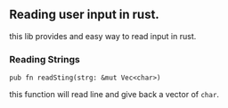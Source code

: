 ## Reading user input in rust.

this lib provides and easy way to read input in rust.

### Reading Strings

```pub fn readSting(strg: &mut Vec<char>)```

this function will read line and give back a vector of ```char```.
